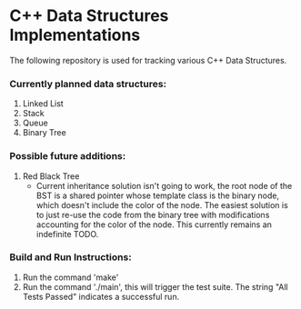 # C++ Data Structures Implementations
The following repository is used for tracking various C++ Data Structures.

### Currently planned data structures:
1. Linked List
2. Stack
3. Queue
4. Binary Tree

### Possible future additions:
1. Red Black Tree
    - Current inheritance solution isn't going to work, the root node of the BST is a shared pointer whose template class is the binary node, which doesn't include the color of the node. The easiest solution is to just re-use the code from the binary tree with modifications accounting for the color of the node.  This currently remains an indefinite TODO.



### Build and Run Instructions:
1. Run the command 'make'
2. Run the command './main', this will trigger the test suite. The string "All Tests Passed" indicates a successful run.